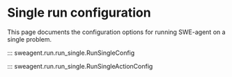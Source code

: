# Single run configuration

This page documents the configuration options for running SWE-agent on a single problem.

::: sweagent.run.run_single.RunSingleConfig

::: sweagent.run.run_single.RunSingleActionConfig